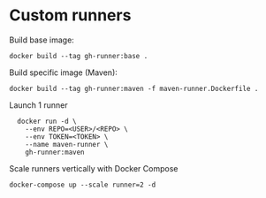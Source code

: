 
# Custom runners

Build base image:
```
docker build --tag gh-runner:base .
```

Build specific image (Maven):
```
docker build --tag gh-runner:maven -f maven-runner.Dockerfile .
```

Launch 1 runner
```
  docker run -d \
    --env REPO=<USER>/<REPO> \
    --env TOKEN=<TOKEN> \
    --name maven-runner \
    gh-runner:maven
```

Scale runners vertically with Docker Compose
```
docker-compose up --scale runner=2 -d
```